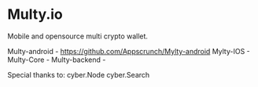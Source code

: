 # Multy.io
Mobile and opensource multi crypto wallet.

Multy-android - https://github.com/Appscrunch/Mylty-android
Mylty-IOS - 
Multy-Core - 
Multy-backend - 

Special thanks to:
cyber.Node
cyber.Search
